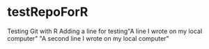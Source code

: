 # testRepoForR
Testing Git with R
Adding a line for testing"A line I wrote on my local computer" 
"A second line I wrote on my local computer" 
